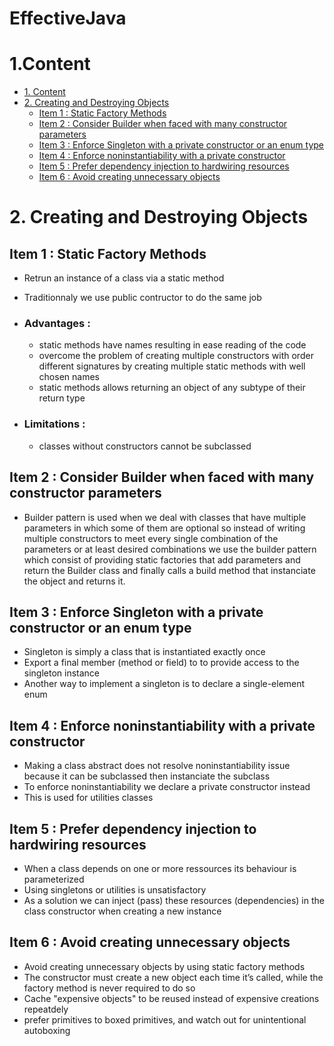 # EffectiveJava

# 1.Content


- [1. Content](#1-content)
- [2. Creating and Destroying Objects](#2-creating-and-destroying-objects)
	 -	[Item 1 : Static Factory Methods ](#item-1--static-factory-methods)
	 -	[Item 2 : Consider Builder when faced with many constructor parameters](#item-2--consider-builder-when-faced-with-many-constructor-parameters) 
	 -	[Item 3 : Enforce Singleton with a private constructor or an enum type](#item-3--enforce-singleton-with-a-private-constructor-or-an-enum-type)
	 -	[Item 4 : Enforce noninstantiability with a private constructor](#item-4--enforce-noninstantiability-with-a-private-constructor)
	 -	[Item 5 : Prefer dependency injection to hardwiring resources](#item-5--prefer-dependency-injection-to-hardwiring-resources)
	 -	[Item 6 :  Avoid creating unnecessary objects](#item-6--avoid-creating-unnecessary-objects)





# 2. Creating and Destroying Objects
## Item 1 : Static Factory Methods 
* Retrun an instance of a class via a static method 
* Traditionnaly we use public contructor to do the same job

* ### Advantages :
	* static methods have names resulting in ease reading of the code 
	* overcome the problem of creating multiple constructors with order different signatures by creating multiple static methods with well chosen names  
	* static methods allows returning an object of any subtype of their return type

* ### Limitations : 
	* classes without constructors cannot be subclassed
	
## Item 2 : Consider Builder when faced with many constructor parameters
* Builder pattern is used when we deal with classes that have multiple parameters in which some of them are optional so instead of writing multiple constructors to meet every single combination of the parameters or at least desired combinations we use the builder pattern which consist of providing static factories that add parameters and return the Builder class and finally calls a build method that instanciate the object and returns it.
	
## Item 3 : Enforce Singleton with a private constructor or an enum type
* Singleton is simply a class that is instantiated exactly once
* Export a final member (method or field) to to provide access to the singleton instance
* Another way to implement a singleton is to declare a single-element enum

## Item 4 : Enforce noninstantiability with a private constructor
* Making a class abstract does not resolve noninstantiability issue because it can be subclassed then instanciate the subclass
* To enforce noninstantiability we declare a private constructor instead
* This is used for utilities classes

## Item 5 : Prefer dependency injection to hardwiring resources
* When a class depends on one or more ressources its behaviour is parameterized 
* Using singletons or utilities is unsatisfactory
* As a solution we can inject (pass) these resources (dependencies) in the class constructor when creating a new instance


## Item 6 : Avoid creating unnecessary objects
* Avoid creating unnecessary objects by using static factory methods
* The constructor must create a new object each time it’s called, while the factory method is never required to do so  
* Cache "expensive objects" to be reused instead of expensive creations repeatdely 
* prefer primitives to boxed primitives, and watch out for unintentional autoboxing
